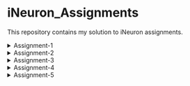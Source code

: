 # iNeuron_Assignments
This repository contains my solution to iNeuron assignments.
<details>
<summary>Assignment-1</summary>

    + [GitHub](http://github.com)
    + [Qn.1] (https://github.com/MothishMC/iNeuron_Assignments/blob/main/1.1_numbers.py)
    + [Qn.2] (https://github.com/MothishMC/iNeuron_Assignments/blob/main/1.2_reverse_names.py)
    + [Qn.3] (https://github.com/MothishMC/iNeuron_Assignments/blob/main/1.3_sphere_volume.py )
</details>
<details>
<summary>Assignment-2</summary>

    + mothish
    + markdown list 2
</details>
<details>
<summary>Assignment-3</summary>

    + markdown list 1
    + markdown list 2
</details>
<details>
<summary>Assignment-4</summary>

    + markdown list 1
    + markdown list 2
</details>
<details>
<summary>Assignment-5</summary>

    + markdown list 1
    + markdown list 2
</details>
